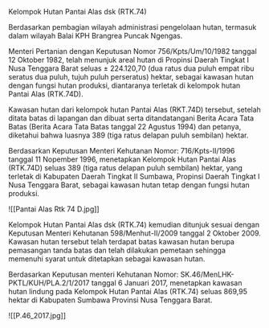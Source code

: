 Kelompok Hutan Pantai Alas dsk (RTK.74)

Berdasarkan pembagian wilayah administrasi pengelolaan hutan, termasuk dalam wilayah Balai KPH Brangrea Puncak Ngengas.

Menteri Pertanian dengan Keputusan Nomor 756/Kpts/Um/10/1982 tanggal 12 Oktober 1982, telah menunjuk areal hutan di Propinsi Daerah Tingkat I Nusa Tenggara Barat seluas ± 224.120,70 (dua ratus dua puluh empat ribu seratus dua puluh, tujuh puluh perseratus) hektar, sebagai kawasan hutan dengan fungsi hutan produksi, diantaranya terletak di kelompok hutan Pantai Alas (RTK.74D).

Kawasan hutan dari kelompok hutan Pantai Alas (RKT.74D) tersebut, setelah ditata batas di lapangan dan dibuat serta ditandatangani Berita Acara Tata Batas (Berita Acara Tata Batas tanggal 22 Agustus 1994) dan petanya, diketahui bahwa luasnya 389 (tiga ratus delapan puluh sembilan) hektar.

Berdasarkan Keputusan Menteri Kehutanan Nomor: 716/Kpts-II/1996 tanggal 11 Nopember 1996, menetapkan Kelompok Hutan Pantai Alas (RTK.74D) seluas 389 (tiga ratus delapan puluh sembilan) hektar, yang terletak di Kabupaten Daerah Tingkat II Sumbawa, Propinsi Daerah Tingkat I Nusa Tenggara Barat, sebagai kawasan hutan tetap dengan fungsi hutan produksi.

![[Pantai Alas Rtk 74 D.jpg]]

Kelompok Hutan Pantai Alas dsk (RTK.74) kemudian ditunjuk sesuai dengan Keputusan Menteri Kehutanan 598/Menhut-II/2009 tanggal 2 Oktober 2009. Kawasan hutan tersebut telah terdapat batas kawasan hutan berupa pemasangan tanda batas dan telah dilakukan pemetaan sehingga memenuhi syarat untuk ditetapkan sebagai kawasan hutan.

Berdasarkan Keputusan menteri Kehutanan Nomor: SK.46/MenLHK-PKTL/KUH/PLA.2/1/2017 tanggal 6 Januari 2017, menetapkan kawasan hutan lindung pada Kelompok Hutan Pantai Alas (RTK.74) seluas 869,95 hektar di Kabupaten Sumbawa Provinsi Nusa Tenggara Barat.

![[P.46_2017.jpg]]
